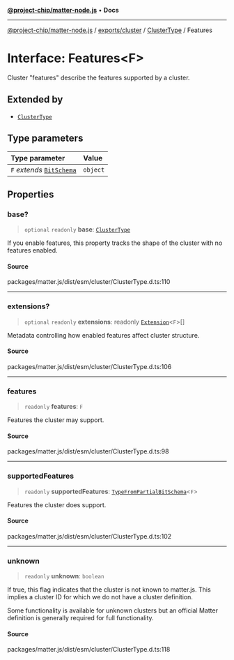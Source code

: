 [**@project-chip/matter-node.js**](../../../../../README.md) • **Docs**

***

[@project-chip/matter-node.js](../../../../../modules.md) / [exports/cluster](../../../README.md) / [ClusterType](../README.md) / Features

# Interface: Features\<F\>

Cluster "features" describe the features supported by a cluster.

## Extended by

- [`ClusterType`](../../../interfaces/ClusterType.md)

## Type parameters

| Type parameter | Value |
| :------ | :------ |
| `F` *extends* [`BitSchema`](../../../../schema/README.md#bitschema) | `object` |

## Properties

### base?

> `optional` `readonly` **base**: [`ClusterType`](../../../interfaces/ClusterType.md)

If you enable features, this property tracks the shape of the cluster with no features enabled.

#### Source

packages/matter.js/dist/esm/cluster/ClusterType.d.ts:110

***

### extensions?

> `optional` `readonly` **extensions**: readonly [`Extension`](Extension.md)\<`F`\>[]

Metadata controlling how enabled features affect cluster structure.

#### Source

packages/matter.js/dist/esm/cluster/ClusterType.d.ts:106

***

### features

> `readonly` **features**: `F`

Features the cluster may support.

#### Source

packages/matter.js/dist/esm/cluster/ClusterType.d.ts:98

***

### supportedFeatures

> `readonly` **supportedFeatures**: [`TypeFromPartialBitSchema`](../../../../schema/README.md#typefrompartialbitschemat)\<`F`\>

Features the cluster does support.

#### Source

packages/matter.js/dist/esm/cluster/ClusterType.d.ts:102

***

### unknown

> `readonly` **unknown**: `boolean`

If true, this flag indicates that the cluster is not known to matter.js.  This implies a cluster ID for which
we do not have a cluster definition.

Some functionality is available for unknown clusters but an official Matter definition is generally required
for full functionality.

#### Source

packages/matter.js/dist/esm/cluster/ClusterType.d.ts:118

